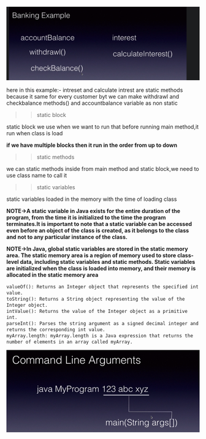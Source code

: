 ![img.png](img.png)

here in this example:-
intreset and calculate intrest are static methods 
because it same for every customer byt we can make
withdrawl and checkbalance methods() and accountbalance variable
as non static 

>>static block

static block we use when we want to run that before
running main method,it run when class is load


**if we have multiple blocks then it run in the order from up to down**

>>static methods



we can static methods inside from main method and 
static block,we need to use class name to call it

>>static variables


static variables loaded in the memory with the time of loading class

**NOTE->A static variable in Java exists for the entire duration of the program, from the time it is initialized to the time the program terminates.It is important to note that a static variable can be accessed even before an object of the class is created, as it belongs to the class and not to any particular instance of the class.**

**NOTE->In Java, global static variables are stored in the static memory area. The static memory area is a region of memory used to store class-level data, including static variables and static methods.
Static variables are initialized when the class is loaded into memory, and their memory is allocated in the static memory area**
```
valueOf(): Returns an Integer object that represents the specified int value.
toString(): Returns a String object representing the value of the Integer object.
intValue(): Returns the value of the Integer object as a primitive int.
parseInt(): Parses the string argument as a signed decimal integer and returns the corresponding int value.
myArray.length: myArray.length is a Java expression that returns the number of elements in an array called myArray.
```
![img_1.png](img_1.png)